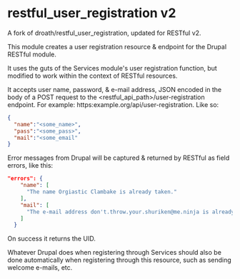 # restful_user_registration v2
A fork of droath/restful_user_registration, updated for RESTful v2.

This module creates a user registration resource & endpoint for the Drupal RESTful module.

It uses the guts of the Services module's user registration function, but modified to work within the context of RESTful resources.

It accepts user name, password, & e-mail address, JSON encoded in the body of a POST request to the <restful_api_path>/user-registration endpoint. For example: https:example.org/api/user-registration. Like so:

```json
{
  "name":"<some_name>",
  "pass":"<some_pass>",
  "mail":"<some_email"
}
```

Error messages from Drupal will be captured & returned by RESTful as field errors, like this:

```json
"errors": {
    "name": [
      "The name Orgiastic Clambake is already taken."
    ],
    "mail": [
      "The e-mail address don't.throw.your.shuriken@me.ninja is already registered. Have you forgotten your password?"
    ]
  }
  ```
  
  On success it returns the UID.
  
  Whatever Drupal does when registering through Services should also be done automatically when registering through this resource, such as sending welcome e-mails, etc.
